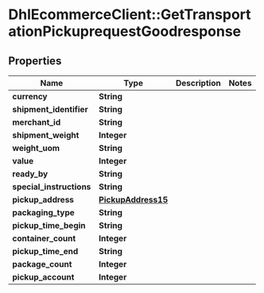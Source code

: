 # DhlEcommerceClient::GetTransportationPickuprequestGoodresponse

## Properties
Name | Type | Description | Notes
------------ | ------------- | ------------- | -------------
**currency** | **String** |  |
**shipment_identifier** | **String** |  |
**merchant_id** | **String** |  |
**shipment_weight** | **Integer** |  |
**weight_uom** | **String** |  |
**value** | **Integer** |  |
**ready_by** | **String** |  |
**special_instructions** | **String** |  |
**pickup_address** | [**PickupAddress15**](PickupAddress15.md) |  |
**packaging_type** | **String** |  |
**pickup_time_begin** | **String** |  |
**container_count** | **Integer** |  |
**pickup_time_end** | **String** |  |
**package_count** | **Integer** |  |
**pickup_account** | **Integer** |  |


